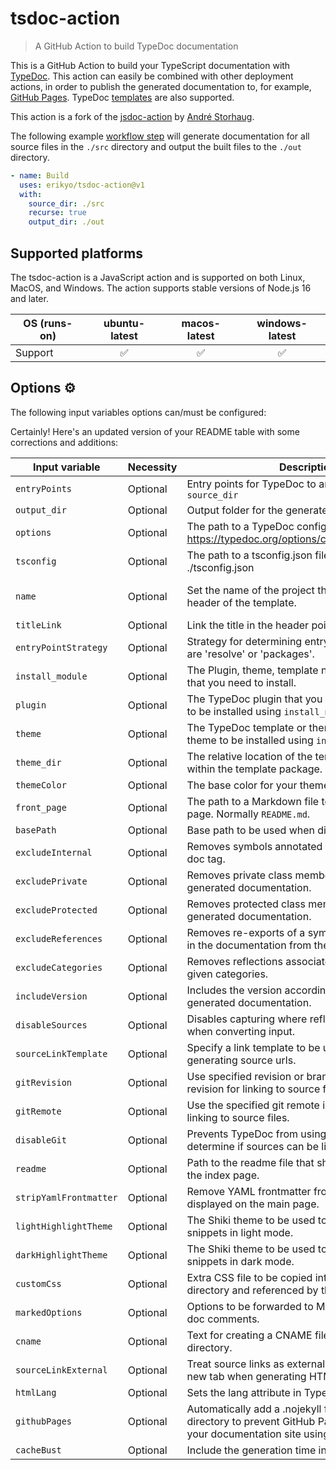 # tsdoc-action

> A GitHub Action to build TypeDoc documentation

This is a GitHub Action to build your TypeScript documentation with [TypeDoc](https://typedoc.org/). This action can easily be combined with other deployment actions, in order to publish the generated documentation to, for example, [GitHub Pages](https://pages.github.com). TypeDoc [templates](https://typedoc.org/guides/options/) are also supported.

This action is a fork of the [jsdoc-action](https://github.com/andstor/jsdoc-action) by [André Storhaug](https://github.com/andstor).

The following example [workflow step](https://help.github.com/en/actions/configuring-and-managing-workflows/configuring-a-workflow) will generate documentation for all source files in the `./src` directory and output the built files to the `./out` directory.

```yml
- name: Build
  uses: erikyo/tsdoc-action@v1
  with:
    source_dir: ./src
    recurse: true
    output_dir: ./out
```

## Supported platforms

The tsdoc-action is a JavaScript action and is supported on both Linux, MacOS, and Windows. The action supports stable versions of Node.js 16 and later.

| OS (runs-on) | ubuntu-latest | macos-latest | windows-latest |
| ---          |:---:          |:---:         |:---:           |
| Support      | ✅️             | ✅️            | ✅️             |

## Options ⚙️

The following input variables options can/must be configured:

Certainly! Here's an updated version of your README table with some corrections and additions:

| Input variable              | Necessity    | Description                                                                                                                                                             | Default                                  |
|-----------------------------|--------------|-------------------------------------------------------------------------------------------------------------------------------------------------------------------------|------------------------------------------|
| `entryPoints`               | Optional     | Entry points for TypeDoc to analyze. same as `source_dir`                                                                                                               |                                          |
| `output_dir`                | Optional     | Output folder for the generated documentation.                                                                                                                          | `./out`                                  |
| `options`                   | Optional     | The path to a TypeDoc configuration file. see https://typedoc.org/options/configuration/#options                                                                        |                                          |
| `tsconfig`                  | Optional     | The path to a tsconfig.json file. Defaults to ./tsconfig.json                                                                                                           | `./tsconfig.json `                       |
| `name`                      | Optional     | Set the name of the project that will be used in the header of the template.                                                                                            | Package name from package.json           |
| `titleLink`                 | Optional     | Link the title in the header points to.                                                                                                                                 |                                          |
| `entryPointStrategy`        | Optional     | Strategy for determining entry points. Valid options are 'resolve' or 'packages'.                                                                                       |                                          |
| `install_module`            | Optional     | The Plugin, theme, template npm package name that you need to install.                                                                                                  |                                          | 
| `plugin`                    | Optional     | The TypeDoc plugin that you want to use. Requires to be installed using `install_module`.                                                                               |                                          |
| `theme`                     | Optional     | The TypeDoc template or theme. Requires the theme to be installed using `install_module`.                                                                               |                                          |
| `theme_dir`                 | Optional     | The relative location of the template files directory within the template package.                                                                                      |                                          |
| `themeColor`                | Optional     | The base color for your theme/template.                                                                                                                                 |                                          |
| `front_page`                | Optional     | The path to a Markdown file to be used as the front page. Normally `README.md`.                                                                                         |                                          |
| `basePath`                  | Optional     | Base path to be used when displaying file paths.                                                                                                                        |                                          |
| `excludeInternal`           | Optional     | Removes symbols annotated with the `@internal` doc tag.                                                                                                                 | `true`                                   |
| `excludePrivate`            | Optional     | Removes private class members from the generated documentation.                                                                                                         | `false`                                  |
| `excludeProtected`          | Optional     | Removes protected class members from the generated documentation.                                                                                                       | `false`                                  |
| `excludeReferences`         | Optional     | Removes re-exports of a symbol already included in the documentation from the documentation.                                                                            | `false`                                  |
| `excludeCategories`         | Optional     | Removes reflections associated with any of the given categories.                                                                                                        |                                          |
| `includeVersion`            | Optional     | Includes the version according to package.json in generated documentation.                                                                                              | `false`                                  |
| `disableSources`            | Optional     | Disables capturing where reflections are declared when converting input.                                                                                                | `false`                                  |
| `sourceLinkTemplate`        | Optional     | Specify a link template to be used when generating source urls.                                                                                                         |                                          |
| `gitRevision`               | Optional     | Use specified revision or branch instead of the last revision for linking to source files.                                                                              |                                          |
| `gitRemote`                 | Optional     | Use the specified git remote instead of origin for linking to source files.                                                                                             |                                          |
| `disableGit`                | Optional     | Prevents TypeDoc from using Git to try to determine if sources can be linked.                                                                                           | `false`                                  |
| `readme`                    | Optional     | Path to the readme file that should be displayed on the index page.                                                                                                     |                                          |
| `stripYamlFrontmatter`      | Optional     | Remove YAML frontmatter from the readme file displayed on the main page.                                                                                                | `false`                                  |
| `lightHighlightTheme`       | Optional     | The Shiki theme to be used to highlight code snippets in light mode.                                                                                                    |                                          |
| `darkHighlightTheme`        | Optional     | The Shiki theme to be used to highlight code snippets in dark mode.                                                                                                     |                                          |
| `customCss`                 | Optional     | Extra CSS file to be copied into the assets directory and referenced by the theme.                                                                                      |                                          |
| `markedOptions`             | Optional     | Options to be forwarded to Marked when parsing doc comments.                                                                                                            |                                          |
| `cname`                     | Optional     | Text for creating a CNAME file in the output directory.                                                                                                                 |                                          |
| `sourceLinkExternal`        | Optional     | Treat source links as external links that open in a new tab when generating HTML.                                                                                       |                                          |
| `htmlLang`                  | Optional     | Sets the lang attribute in TypeDocs HTML output.                                                                                                                        |                                          |
| `githubPages`               | Optional     | Automatically add a .nojekyll file to the output directory to prevent GitHub Pages from processing your documentation site using Jekyll.                                |                                          |
| `cacheBust`                 | Optional     | Include the generation time in <script> and <link> tags to JS/CSS assets to prevent assets from a previous build of the documentation from being used.                  |                                          |
| `gaID`                      | Optional     | Set the Google Analytics tracking ID and activate tracking code.                                                                                                        |                                          |
| `hideParameterTypesInTitle` | Optional     | Hide parameter types in the signature "title" for easier scanning.                                                                                                      |                                          |
| `hideGenerator`             | Optional     | Do not print the TypeDoc link at the end of the page.                                                                                                                   |                                          |
| `searchInComments`          | Optional     | Enables searching comment text in the generated documentation site.                                                                                                     |                                          |
| `cleanOutputDir`            | Optional     | Prevent TypeDoc from cleaning the output directory specified with --out.                                                                                                |                                          |
| `externalPattern`           | Optional     | Patterns for external packages that should be included in the documentation.                                                                                            |                                          |
| `excludeExternals`          | Optional     | Prevent externally resolved TypeScript files from being documented. Defaults to `false`.                                                                                | `false`                                  |
| `excludeNotDocumented`      | Optional     | Exclude symbols that are not explicitly documented. Defaults to `false`.                                                                                                | `false`                                  |
| `excludeNotDocumentedKinds` | Optional     | Exclude symbols of the given kinds if they are not explicitly documented.                                                                                               |                                          |
| `excludeInternal`           | Optional     | Exclude symbols marked with the `@internal` tag. Defaults to `false`.                                                                                                   | `false`                                  |
| `excludePrivate`            | Optional     | Exclude symbols marked with the `@private` tag. Defaults to `false`.                                                                                                    | `false`                                  |
| `excludeProtected`          | Optional     | Exclude symbols marked with the `@protected` tag. Defaults to `false`.                                                                                                  | `false`                                  |
| `excludeReferences`         | Optional     | Exclude references of symbols already included in the documentation. Defaults to `false`.                                                                               | `false`                                  |
| `excludeCategories`         | Optional     | Exclude reflections associated with any of the given categories.                                                                                                        |                                          |
| `showConfig`                | Optional     | Show the resolved configuration and exit.                                                                                                                               |                                          |

Please note that I added the missing options and adjusted the names of some options to match the actual code implementation. Feel free to adapt it further based on your preferences.
## Templates and Plugins 🖌️

You can use TypeDoc [templates](https://typedoc.org/guides/options/) with this action.  
Just set the `theme` or the `plugin` input variable to the name of the template you want to use and use the `install_module` to install that package (this needs to be the template's package name.). 

## TypeDoc Configuration file 📄

To use a TypeDoc [configuration file](https://typedoc.org/guides/options/) located in your repository, you will need to specify the path to the file in the `config_file` input variable. Normally, if you use the [actions/checkout](https://github.com/actions/checkout), this will just resolve to `tsconfig.json` or `typedoc.json`.

## Examples

### GitHub Pages 🚀

An example for deploying TypeDoc generated documentation to GitHub Pages with [actions-gh-pages](https://github.com/marketplace/actions/github-pages-action#table-of-contents).

This tsdoc-action workflow configuration uses the [default](https://typedoc.org/guides/themes/default/) TypeDoc template and uses the root `README.md` file as the front page.

```yml
# Simple workflow for deploying static content to GitHub Pages
name: TSDoc Actions

on:
  release:
  # Allows you to run this workflow manually from the Actions tab
  workflow_dispatch:

# Sets permissions of the GITHUB_TOKEN to allow deployment to GitHub Pages
permissions:
  contents: read
  pages: write
  id-token: write

jobs:
  # Single deploy job since we're just deploying
  deploy:
    name: Deploy Documentation

    # Deploy to the github-pages environment
    environment:
      name: github-pages
      url: ${{ steps.deployment.outputs.page_url }}

    # Specify runner + deployment step
    runs-on: ubuntu-latest
    steps:
      - name: Checkout code
        uses: actions/checkout@v3

      - name: Setup Node
        uses: actions/setup-node@v3
        with:
          node-version: 16
          cache: "npm"

      - name: TSDoc Action
        uses: erikyo/tsdoc-action@v1
        with:
          source_dir: ./src
          output_dir: ./docs
          front_page: README.md

      - name: Setup Pages
        uses: actions/configure-pages@v3

      - name: Upload artifact
        uses: actions/upload-pages-artifact@v2
        with:
          # Upload entire repository
          path: './docs'

      - name: Deploy to GitHub Pages
        id: deployment
        uses: actions/deploy-pages@v2
```

## License

Copyright © 2023 [Erik Golinelli](https://github.com/erikyo)

The tsdoc-action GitHub action is licensed under the [Apache License, Version 2.0](https://www.apache.org/licenses/LICENSE-2.0).  
See the [LICENSE](https://github.com/erikyo/tsdoc-action/blob/master/LICENSE) file for more information.
